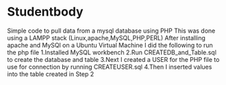 # Studentbody
Simple code to pull data from a mysql database using PHP
This was done using a LAMPP stack (Linux,apache,MySQL,PHP,PERL)
After installing apache and MySQl on a Ubuntu Virtual Machine I did the following to run the php file 
1.Installed MySQL workbench
2.Run CREATEDB_and_Table.sql to create the database and table 
3.Next I created a USER for the PHP file to use for connection by running CREATEUSER.sql
4.Then I inserted values into the table created in Step 2
